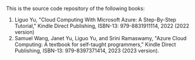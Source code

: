 This is the source code repository of the following books:
1. Liguo Yu, "Cloud Computing With Microsoft Azure: A Step-By-Step Tutorial," Kindle Direct Publishing, ISBN-13: 979-8831911114, 2022 (2022 version)
2. Samuel Wang, Janet Yu, Liguo Yu, and Srini Ramaswamy, "Azure Cloud Computing: A textbook for self-taught programmers," Kindle Direct Publishing, ISBN-13: 979-8397371414, 2023 (2023 version).
